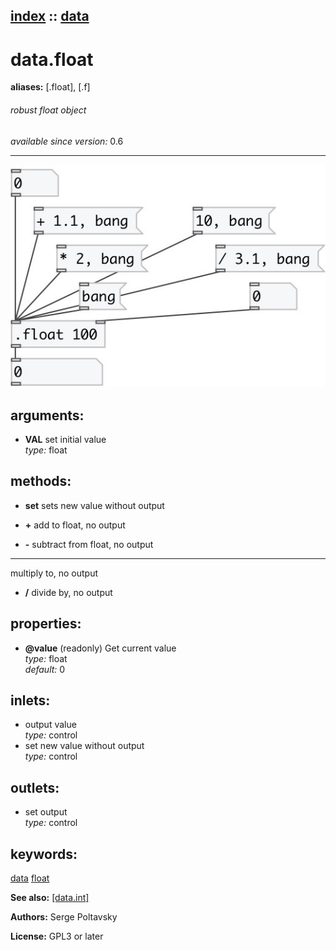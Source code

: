 [index](index.html) :: [data](category_data.html)
---

# data.float
**aliases:** [.float], [.f]


###### robust float object

*available since version:* 0.6

---




[![example](../examples/img/data.float.jpg)](../examples/pd/data.float.pd)



## arguments:

* **VAL**
set initial value<br>
_type:_ float<br>



## methods:

* **set**
sets new value without output<br>

* **+**
add to float, no output<br>

* **-**
subtract from float, no output<br>

* *****
multiply to, no output<br>

* **/**
divide by, no output<br>




## properties:

* **@value** (readonly)
Get current value<br>
_type:_ float<br>
_default:_ 0<br>



## inlets:

* output value<br>
_type:_ control
* set new value without output<br>
_type:_ control



## outlets:

* set output<br>
_type:_ control



## keywords:

[data](keywords/data.html)
[float](keywords/float.html)



**See also:**
[\[data.int\]](data.int.html)




**Authors:** Serge Poltavsky




**License:** GPL3 or later





